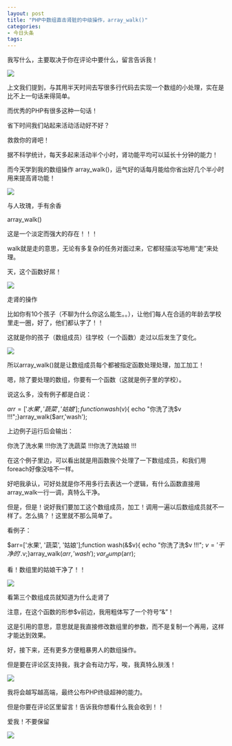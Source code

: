 ```yaml
---
layout: post
title: "PHP中数组直击肾脏的中级操作，array_walk()"
categories:
- 今日头条
tags:
---
```

我写什么，主要取决于你在评论中要什么，留言告诉我！





![](http://p3.pstatp.com/large/16350004dffc0a4a996b)



上文我们提到，与其用半天时间去写很多行代码去实现一个数组的小处理，实在是比不上一句话来得简单。

而优秀的PHP有很多这种一句话！

省下时间我们站起来活动活动好不好？

救救你的肾吧！

据不科学统计，每天多起来活动半个小时，肾功能平均可以延长十分钟的能力！

而今天学到我的数组操作 array_walk()，运气好的话每月能给你省出好几个半小时用来提高肾功能！



![](http://p3.pstatp.com/large/162f000302e0be882280)

与人玫瑰，手有余香





array_walk()

这是一个淡定而强大的存在！！！

walk就是走的意思，无论有多复杂的任务对面过来，它都轻描淡写地用“走”来处理。

天，这个函数好屌！

![](http://p1.pstatp.com/large/162d0004cc2e118fe0e1)

走肾的操作



比如你有10个孩子（不聊为什么你这么能生。。），让他们每人在合适的年龄去学校里走一圈，好了，他们都认字了！！

这就是你的孩子（数组成员）往学校（一个函数）走过以后发生了变化。

![](http://p9.pstatp.com/large/162e0004cd609f14f00c)





所以array_walk()就是让数组成员每个都被指定函数处理处理，加工加工！

嗯，除了要处理的数组，你要有一个函数（这就是例子里的学校）。

说这么多，没有例子都是白说：

$arr=['水果', '蔬菜', '姑娘'];function wash($v){ echo "你洗了洗$v !!!";}array_walk($arr,'wash');

上边例子运行后会输出：

你洗了洗水果 !!!你洗了洗蔬菜 !!!你洗了洗姑娘 !!!



在这个例子里边，可以看出就是用函数挨个处理了一下数组成员，和我们用foreach好像没啥不一样。

好吧我承认，可好处就是你不用多行去表达一个逻辑，有什么函数直接用array_walk一行一调，真特么干净。

但是，但是！说好我们要加工这个数组成员，加工！调用一遍以后数组成员就不一样了。怎么搞？！这里就不那么简单了。

看例子：

$arr=['水果', '蔬菜', '姑娘'];function wash(&$v){ echo "你洗了洗$v !!!"; $v='干净的'.$v;}array_walk($arr,'wash');var_dump($arr);

看！数组里的姑娘干净了！！

![](http://p3.pstatp.com/large/162d0004bdff18ea9b5e)

看第三个数组成员就知道为什么走肾了

注意，在这个函数的形参$v前边，我用粗体写了一个符号“&”！

这是引用的意思，意思就是我直接修改数组里的参数，而不是复制一个再用，这样才能达到效果。



好，接下来，还有更多方便粗暴男人的数组操作。

但是要在评论区支持我，我才会有动力写，唉，我真特么肤浅！

![](http://p3.pstatp.com/large/162e0004ce7fa4f85108)



我将会越写越高端，最终公布PHP终级超神的能力。

但是你要在评论区里留言！告诉我你想看什么我会收到！！

爱我！不要保留

![](http://p3.pstatp.com/large/162d0004cf82789f8a53)